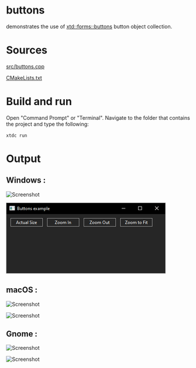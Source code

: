 # buttons

demonstrates the use of [xtd::forms::buttons](../../../src/xtd_forms/include/xtd/forms/buttons.hpp) button object collection.

# Sources

[src/buttons.cpp](src/buttons.cpp)

[CMakeLists.txt](CMakeLists.txt)

# Build and run

Open "Command Prompt" or "Terminal". Navigate to the folder that contains the project and type the following:

```shell
xtdc run
```

# Output

## Windows :

![Screenshot](../../../docs/pictures/examples/buttons_w.png)

![Screenshot](../../../docs/pictures/examples/buttons_wd.png)

## macOS :

![Screenshot](../../../docs/pictures/examples/buttons_m.png)

![Screenshot](../../../docs/pictures/examples/buttons_md.png)

## Gnome :

![Screenshot](../../../docs/pictures/examples/buttons_g.png)

![Screenshot](../../../docs/pictures/examples/buttons_gd.png)
